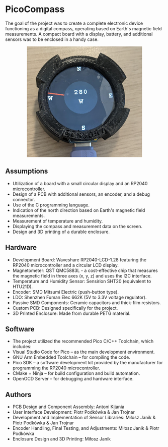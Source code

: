 # PicoCompass
The goal of the project was to create a complete electronic device functioning as a digital compass, operating based on Earth's magnetic field measurements. A compact board with a display, battery, and additional sensors was to be enclosed in a handy case.

<div align="center">
  <img src="Compass_photo_1.png" alt="screenshot1">
</div>

## Assumptions<br />
- Utilization of a board with a small circular display and an RP2040 microcontroller.<br />
- Design of a PCB with additional sensors, an encoder, and a debug connector.<br />
- Use of the C programming language.<br />
- Indication of the north direction based on Earth's magnetic field measurements.<br />
- Measurement of temperature and humidity.<br />
- Displaying the compass and measurement data on the screen.<br />
- Design and 3D printing of a durable enclosure.<br />

## Hardware<br />
- Development Board: Waveshare RP2040-LCD-1.28 featuring the RP2040 microcontroller and a circular LCD display.<br />
- Magnetometer: QST QMC5883L - a cost-effective chip that measures the magnetic field in three axes (x, y, z) and uses the I2C interface.<br />
- Temperature and Humidity Sensor: Sensirion SHT20 (equivalent to HTU21D).<br />
- Encoder: SMD Mitsumi Electric (push-button type).<br />
- LDO: Shenzhen Fuman Elec 662K (5V to 3.3V voltage regulator).<br />
- Passive SMD Components: Ceramic capacitors and thick-film resistors.<br />
- Custom PCB: Designed specifically for the project.<br />
- 3D Printed Enclosure: Made from durable PETG material.<br />

## Software<br />
- The project utilized the recommended Pico C/C++ Toolchain, which includes:<br />
- Visual Studio Code for Pico – as the main development environment.<br />
- GNU Arm Embedded Toolchain – for compiling the code.<br />
- Pico SDK – a software development kit provided by the manufacturer for programming the RP2040 microcontroller.<br />
- CMake + Ninja – for build configuration and build automation.<br />
- OpenOCD Server – for debugging and hardware interface.<br />

## Authors
- PCB Design and Component Assembly: Antoni Kijania<br />
- User Interface Development: Piotr Podkówka & Jan Trojnar<br />
- Development and Implementation of Sensor Libraries: Miłosz Janik & Piotr Podkówka & Jan Trojnar<br />
- Encoder Handling, Final Testing, and Adjustments: Miłosz Janik & Piotr Podkówka<br />
- Enclosure Design and 3D Printing: Miłosz Janik<br />
